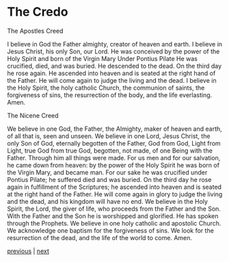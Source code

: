 # The Credo

The Apostles Creed

I believe in God the Father almighty, creator of heaven and earth. I believe in Jesus Christ, his only Son, our Lord. He was conceived by the power of the Holy Spirit and born of the Virgin Mary Under Pontius Pilate He was crucified, died, and was buried. He descended to the dead. On the third day he rose again. He ascended into heaven and is seated at the right hand of the Father. He will come again to judge the living and the dead. I believe in the Holy Spirit, the holy catholic Church, the communion of saints, the forgiveness of sins, the resurrection of the body, and the life everlasting. Amen.

The Nicene Creed

We believe in one God, the Father, the Almighty, maker of heaven and earth, of all that is, seen and unseen. We believe in one Lord, Jesus Christ, the only Son of God, eternally begotten of the Father, God from God, Light from Light, true God from true God, begotten, not made, of one Being with the Father. Through him all things were made. For us men and for our salvation, he came down from heaven: by the power of the Holy Spirit he was born of the Virgin Mary, and became man. For our sake he was crucified under Pontius Pilate; he suffered died and was buried. On the third day he rose again in fulfillment of the Scriptures; he ascended into heaven and is seated at the right hand of the Father. He will come again in glory to judge the living and the dead, and his kingdom will have no end. We believe in the Holy Spirit, the Lord, the giver of life, who proceeds from the Father and the Son. With the Father and the Son he is worshipped and glorified. He has spoken through the Prophets. We believe in one holy catholic and apostolic Church. We acknowledge one baptism for the forgiveness of sins. We look for the resurrection of the dead, and the life of the world to come. Amen.

[previous](https://github.com/Tenari/non-fiction/blob/master/catechism/__P12.md) | [next](https://github.com/Tenari/non-fiction/blob/master/catechism/__P14.md)